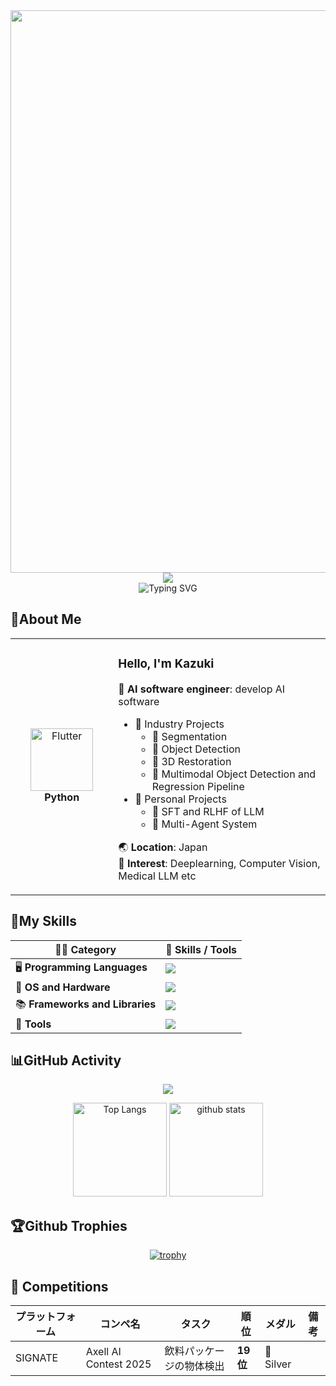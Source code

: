 <div align="center">
  <img src="https://user-images.githubusercontent.com/74038190/212284100-561aa473-3905-4a80-b561-0d28506553ee.gif" width="900">
</div>

<div align="center">
  <img src="https://capsule-render.vercel.app/api?type=waving&color=gradient&customColorList=0,2,2,5,30&height=150&section=header&animation=twinkling" />
</div>

<div align="center">
  <img src="https://readme-typing-svg.herokuapp.com?font=Fira+Code&size=32&duration=2800&pause=2000&color=A9FEF7&center=true&vCenter=true&width=600&lines=Hey+there!+I'm+Kazuki+%F0%9F%91%8B;AI+Engineer+🤖;" alt="Typing SVG" />
</div>

## 🐧About Me

<div align="center">

<table>
<tr>
<td width="200" align="center">
<img src="https://skillicons.dev/icons?i=python" width="100" height="100" alt="Flutter" />
<br><strong>Python</strong>
</td>
<td width="500" align="left">

### Hello, I'm Kazuki
🤖 **AI software engineer**: develop AI software  
- 💼 Industry Projects
  - 🧩 Segmentation
  - 🎯 Object Detection
  - 🧱 3D Restoration
  - 🔀 Multimodal Object Detection and Regression Pipeline
- 🧪 Personal Projects
  - 💬 SFT and RLHF of LLM
  - 👥 Multi-Agent System

🌏 **Location**: Japan  
🌟 **Interest**: Deeplearning, Computer Vision, Medical LLM etc

</td>
</tr>
</table>
</div>

## 🔧My Skills

<div align="center">

| 🧑‍💻 **Category**              | 🔧 **Skills / Tools**                                                     |
| ------------------------------- | ------------------------------------------------------------------------- |
| 🖥️ **Programming Languages**   | ![](https://skillicons.dev/icons?i=py,matlab,r,cs,arduino,unity)          |
| 💽 **OS and Hardware**          | ![](https://skillicons.dev/icons?i=linux,ubuntu)                          |
| 📚 **Frameworks and Libraries** | ![](https://skillicons.dev/icons?i=pytorch)                               |
| 🧰 **Tools**                    | ![](https://skillicons.dev/icons?i=vscode,visualstudio,git,github,docker) |

</div>

## 📊GitHub Activity

<div align="center">

![](http://github-profile-summary-cards.vercel.app/api/cards/profile-details?username=morikazu1119&theme=onedark) 


  <img alt="Top Langs" height="150px" src="https://github-readme-stats.vercel.app/api/top-langs/?username=morikazu1119&layout=compact&show_icons=true&theme=onedark" />
  <img alt="github stats" height="150px" src="https://github-readme-stats.vercel.app/api?username=morikazu1119&theme=onedark&show_icons=ture" />

</div>

## 🏆Github Trophies

<div align="center">

[![trophy](https://github-profile-trophy.vercel.app/?username=morikazu1119&theme=onedark&column=7&title=-Stars,-Followers,-Reviews)](https://github.com/ryo-ma/github-profile-trophy)

</div>

## 🏁 Competitions

<div align="center">

| プラットフォーム | コンペ名 | タスク | 順位 | メダル | 備考 |
|------------------|----------|--------|------|--------|---------|
| SIGNATE | Axell AI Contest 2025 | 飲料パッケージの物体検出 | **19位** | 🥈 Silver | |

</div>
